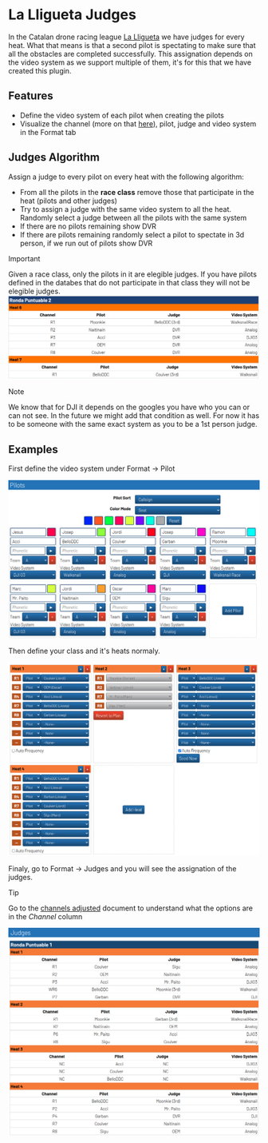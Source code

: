 # La Lligueta Judges

In the Catalan drone racing league [La Lligueta](https://lalligueta.com/) we have judges for every heat. What that means is that a second pilot is spectating to make sure that all the obstacles are completed successfully. This assignation depends on the video system as we support multiple of them, it's for this that we have created this plugin.

## Features
- Define the video system of each pilot when creating the pilots
- Visualize the channel (more on that [here](doc/Channels%20Adjusted.md)), pilot, judge and video system in the Format tab

## Judges Algorithm
Assign a judge to every pilot on every heat with the following algorithm:
- From all the pilots in the **race class** remove those that participate in the heat (pilots and other judges)
- Try to assign a judge with the same video system to all the heat. Randomly select a judge between all the pilots with the same system
- If there are no pilots remaining show DVR
- If there are pilots remaining randomly select a pilot to spectate in 3d person, if we run out of pilots show DVR

> [!IMPORTANT]
> Given a race class, only the pilots in it are elegible judges. If you have pilots defined in the databes that do not participate in that class they will not be elegible judges.
> ![Judges assignation](doc/img/Only%20using%20class%20pilots.png)

> [!NOTE]
> We know that for DJI it depends on the googles you have who you can or can not see. In the future we might add that condition as well. For now it has to be someone with the same exact system as you to be a 1st person judge.

## Examples
First define the video system under Format -> Pilot

![Pilot definition](doc/img/Pilots%20definition.png)

Then define your class and it's heats normaly.

![Class definition](doc/img/Class%20and%20heats.png)


Finaly, go to Format -> Judges and you will see the assignation of the judges.

> [!TIP]
> Go to the [channels adjusted](doc/Channels%20Adjusted.md) document to understand what the options are in the *Channel* column


![Judges assignation](doc/img/Judges.png)